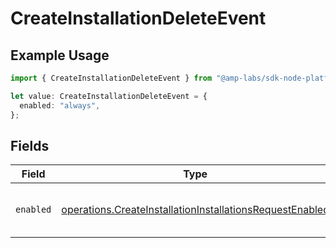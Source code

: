 # CreateInstallationDeleteEvent

## Example Usage

```typescript
import { CreateInstallationDeleteEvent } from "@amp-labs/sdk-node-platform/models/operations";

let value: CreateInstallationDeleteEvent = {
  enabled: "always",
};
```

## Fields

| Field                                                                                                                                | Type                                                                                                                                 | Required                                                                                                                             | Description                                                                                                                          | Example                                                                                                                              |
| ------------------------------------------------------------------------------------------------------------------------------------ | ------------------------------------------------------------------------------------------------------------------------------------ | ------------------------------------------------------------------------------------------------------------------------------------ | ------------------------------------------------------------------------------------------------------------------------------------ | ------------------------------------------------------------------------------------------------------------------------------------ |
| `enabled`                                                                                                                            | [operations.CreateInstallationInstallationsRequestEnabled](../../models/operations/createinstallationinstallationsrequestenabled.md) | :heavy_check_mark:                                                                                                                   | Conditions to enable delete events.                                                                                                  | always                                                                                                                               |